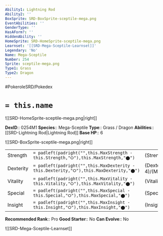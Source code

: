 ```yaml
---
Ability1: Lightning Rod
Ability2: ''
BoxSprite: SRD-BoxSprite-sceptile-mega.png
EventAbilities: ''
GenderType: ''
HasAForm?: ''
HiddenAbility: ''
HomeSprite: SRD-HomeSprite-sceptile-mega.png
Learnset: '[[SRD-Mega-Sceptile-Learnset]]'
Legendary: 'No'
Name: Mega-Sceptile
Number: 254
Sprite: sceptile-mega.png
Type1: Grass
Type2: Dragon
---
```


#PokeroleSRD/Pokedex

# `= this.name`

![[SRD-HomeSprite-sceptile-mega.png|right]]

**DexID**:: 0254M1
**Species**:: Mega-Sceptile
**Type**:: Grass / Dragon
**Abilities**:: [[SRD-Lightning Rod|Lightning Rod]]
**Base HP**:: 6

![[SRD-BoxSprite-sceptile-mega.png|right]]

|           |                                                                                        |                                          |
| --------- | -------------------------------------------------------------------------------------- | ---------------------------------------- |
| Strength  | `= padleft(padright("",this.MaxStrength - this.Strength,"⭘"),this.MaxStrength,"⬤")`    | (Strength::3)/(MaxStrength::6)   |
| Dexterity | `= padleft(padright("",this.MaxDexterity - this.Dexterity,"⭘"),this.MaxDexterity,"⬤")` | (Dexterity:: 4)/(MaxDexterity::8) |
| Vitality  | `= padleft(padright("",this.MaxVitality - this.Vitality,"⭘"),this.MaxVitality,"⬤")`    | (Vitality::2)/(MaxVitality::5)   |
| Special   | `= padleft(padright("",this.MaxSpecial - this.Special,"⭘"),this.MaxSpecial,"⬤")`       | (Special::4)/(MaxSpecial::8)     |
| Insight   | `= padleft(padright("",this.MaxInsight - this.Insight,"⭘"),this.MaxInsight,"⬤")`       | (Insight::2)/(MaxInsight::5)     |

**Recommended Rank**:: Pro
**Good Starter**:: No
**Can Evolve**:: No

![[SRD-Mega-Sceptile-Learnset]]